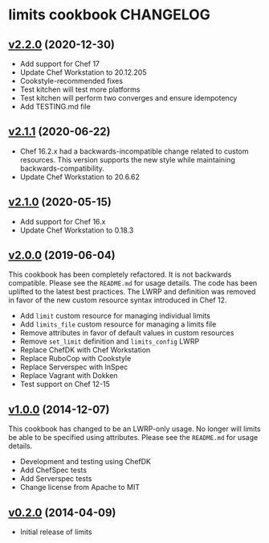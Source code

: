 limits cookbook CHANGELOG
=========================

[v2.2.0][] (2020-12-30)
-----------------------

* Add support for Chef 17
* Update Chef Workstation to 20.12.205
* Cookstyle-recommended fixes
* Test kitchen will test more platforms
* Test kitchen will perform two converges and ensure idempotency
* Add TESTING.md file

[v2.1.1][] (2020-06-22)
-----------------------

* Chef 16.2.x had a backwards-incompatible change related to custom
  resources. This version supports the new style while maintaining
  backwards-compatibility.
* Update Chef Workstation to 20.6.62

[v2.1.0][] (2020-05-15)
-----------------------

* Add support for Chef 16.x
* Update Chef Workstation to 0.18.3

[v2.0.0][] (2019-06-04)
-----------------------

This cookbook has been completely refactored. It is not backwards
compatible. Please see the `README.md` for usage details. The code has
been uplifted to the latest best practices. The LWRP and definition was
removed in favor of the new custom resource syntax introduced in Chef
12.

* Add `limit` custom resource for managing individual limits
* Add `limits_file` custom resource for managing a limits file
* Remove attributes in favor of default values in custom resources
* Remove `set_limit` definition and `limits_config` LWRP
* Replace ChefDK with Chef Workstation
* Replace RuboCop with Cookstyle
* Replace Serverspec with InSpec
* Replace Vagrant with Dokken
* Test support on Chef 12-15

[v1.0.0][] (2014-12-07)
-----------------------

This cookbook has changed to be an LWRP-only usage. No longer will
limits be able to be specified using attributes. Please see the
`README.md` for usage details.

* Development and testing using ChefDK
* Add ChefSpec tests
* Add Serverspec tests
* Change license from Apache to MIT

[v0.2.0][] (2014-04-09)
-----------------------

* Initial release of limits

[v2.2.0]: https://github.com/jrwesolo/limits/tree/v2.2.0
[v2.1.1]: https://github.com/jrwesolo/limits/tree/v2.1.1
[v2.1.0]: https://github.com/jrwesolo/limits/tree/v2.1.0
[v2.0.0]: https://github.com/jrwesolo/limits/tree/v2.0.0
[v1.0.0]: https://github.com/jrwesolo/limits/tree/v1.0.0
[v0.2.0]: https://github.com/jrwesolo/limits/tree/v0.2.0
